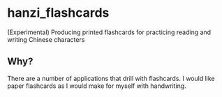# hanzi_flashcards
(Experimental)  Producing printed flashcards for practicing reading and writing Chinese characters

## Why?

There are a number of applications that drill with flashcards.  I would like paper flashcards as
I would make for myself with handwriting. 


